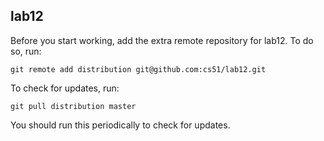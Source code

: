 
## lab12

Before you start working, add the extra remote repository for lab12. To do so, run:

`git remote add distribution git@github.com:cs51/lab12.git`

To check for updates, run:

`git pull distribution master`

You should run this periodically to check for updates.
